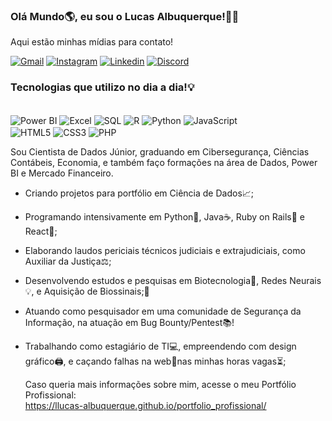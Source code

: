 ### Olá Mundo🌎, eu sou o Lucas Albuquerque!👨‍💻
Aqui estão minhas mídias para contato!

[![Gmail](https://img.shields.io/badge/-Gmail-%23333?style=for-the-badge&logo=gmail&logoColor=white)](mailto:lucasalbuquerque.ao@gmail.com)
[![Instagram](https://img.shields.io/badge/Instagram-E4405F?style=for-the-badge&logo=instagram&logoColor=white)](https://www.instagram.com/l_lucasalbuquerque/)
[![Linkedin](https://img.shields.io/badge/LinkedIn-0077B5?style=for-the-badge&logo=linkedin&logoColor=white)](https://linkedin.com/in/lucas-albuquerqueao)
[![Discord](https://img.shields.io/badge/Discord-7289DA?style=for-the-badge&logo=discord&logoColor=white)](https://discord.com/channels/@me)


 
### Tecnologias que utilizo no dia a dia!💡

<div style="display: inline_block"><br/>
<img align="center" alt="Power BI" src="https://img.shields.io/badge/Power_BI-F7DF1E?style=for-the-badge&logo=power-bi&logoColor=white" />
<img align="center" alt="Excel" src="https://img.shields.io/badge/Excel-239120?style=for-the-badge&logo=excel&logoColor=white" />
<img align="center" alt="SQL" src="https://img.shields.io/badge/SQL-CC2927?style=for-the-badge&logo=sql&logoColor=white" />
<img align="center" alt="R" src="https://img.shields.io/badge/R-276DC3?style=for-the-badge&logo=r&logoColor=white" />
<img align="center" alt="Python" src="https://img.shields.io/badge/Python-14354C?style=for-the-badge&logo=python&logoColor=white" />
<img align="center" alt="JavaScript" src="https://img.shields.io/badge/JavaScript-F7DF1E?style=for-the-badge&logo=javascript&logoColor=black" /><br/>
<img align="center" alt="HTML5" src="https://img.shields.io/badge/HTML5-E34F26?style=for-the-badge&logo=html5&logoColor=white" />
<img align="center" alt="CSS3" src="https://img.shields.io/badge/CSS3-1572B6?style=for-the-badge&logo=css3&logoColor=white" />
<img align="center" alt="PHP" src="https://img.shields.io/badge/PHP-777BB4?style=for-the-badge&logo=php&logoColor=white" />



Sou Cientista de Dados Júnior, graduando em Cibersegurança, Ciências Contábeis, Economia, e também faço formações na área de Dados, Power BI e Mercado Financeiro.

- Criando projetos para portfólio em Ciência de Dados📈;
- Programando intensivamente em Python🐍, Java☕, Ruby on Rails🔸 e React💠; 
- Elaborando laudos periciais técnicos judiciais e extrajudiciais, como Auxiliar da Justiça⚖️;   
- Desenvolvendo estudos e pesquisas em Biotecnologia🔬, Redes Neurais💡, e Aquisição de Biossinais;🔎
- Atuando como pesquisador em uma comunidade de Segurança da Informação, na atuação em Bug Bounty/Pentest📚!
- Trabalhando como estagiário de TI💻, empreendendo com design gráfico🖨️, e caçando falhas na web🙇nas minhas horas vagas⏳; 
  
  Caso queria mais informações sobre mim, acesse o meu Portfólio Profissional: <br/>
  https://llucas-albuquerque.github.io/portfolio_profissional/


